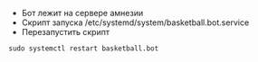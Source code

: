 - Бот лежит на сервере амнезии
- Скрипт запуска /etc/systemd/system/basketball.bot.service
- Перезапустить скрипт
```
sudo systemctl restart basketball.bot
```
